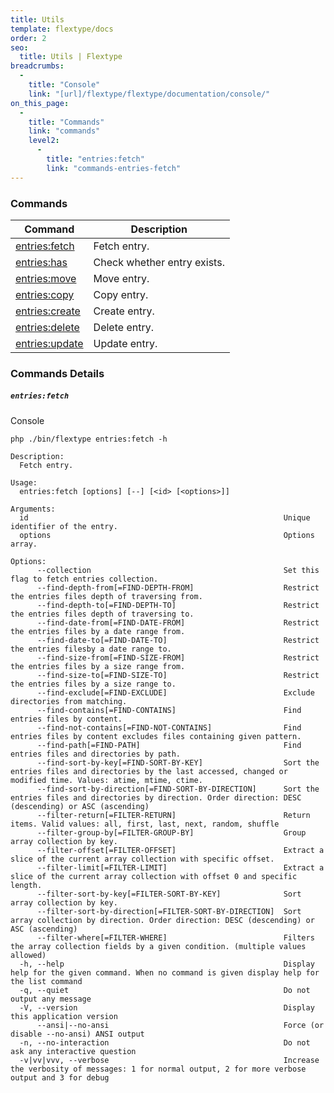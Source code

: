 ```yaml
---
title: Utils
template: flextype/docs
order: 2
seo:
  title: Utils | Flextype
breadcrumbs:
  -
    title: "Console"
    link: "[url]/flextype/flextype/documentation/console/"
on_this_page:
  -
    title: "Commands"
    link: "commands"
    level2:
      -
        title: "entries:fetch"
        link: "commands-entries-fetch"
---
```


### <a name="commands"></a> Commands

<table>
    <thead>
        <tr>
            <th>Command</th>
            <th>Description</th>
        </tr>
    </thead>
    <tbody>
        <tr>
            <td><a href="#commands-entries-fetch">entries:fetch</a></td>
            <td>Fetch entry.</td>
        </tr>
        <tr>
            <td><a href="#commands-entries-has">entries:has</a></td>
            <td>Check whether entry exists.</td>
        </tr>
        <tr>
            <td><a href="#commands-entries-move">entries:move</a></td>
            <td>Move entry.</td>
        </tr>
        <tr>
            <td><a href="#commands-entries-copy">entries:copy</a></td>
            <td>Copy entry.</td>
        </tr>
        <tr>
            <td><a href="#commands-entries-create">entries:create</a></td>
            <td>Create entry.</td>
        </tr>
        <tr>
            <td><a href="#commands-entries-delete">entries:delete</a></td>
            <td>Delete entry.</td>
        </tr>
        <tr>
            <td><a href="#commands-entries-update">entries:update</a></td>
            <td>Update entry.</td>
        </tr>
    </tbody>
</table>

### Commands Details

##### <a name="commands-entries-fetch"></a> `entries:fetch`

<div class="file-header">Console</div>

```text
php ./bin/flextype entries:fetch -h

Description:
  Fetch entry.

Usage:
  entries:fetch [options] [--] [<id> [<options>]]

Arguments:
  id                                                         Unique identifier of the entry.
  options                                                    Options array.

Options:
      --collection                                           Set this flag to fetch entries collection.
      --find-depth-from[=FIND-DEPTH-FROM]                    Restrict the entries files depth of traversing from.
      --find-depth-to[=FIND-DEPTH-TO]                        Restrict the entries files depth of traversing to.
      --find-date-from[=FIND-DATE-FROM]                      Restrict the entries files by a date range from.
      --find-date-to[=FIND-DATE-TO]                          Restrict the entries filesby a date range to.
      --find-size-from[=FIND-SIZE-FROM]                      Restrict the entries files by a size range from.
      --find-size-to[=FIND-SIZE-TO]                          Restrict the entries files by a size range to.
      --find-exclude[=FIND-EXCLUDE]                          Exclude directories from matching.
      --find-contains[=FIND-CONTAINS]                        Find entries files by content.
      --find-not-contains[=FIND-NOT-CONTAINS]                Find entries files by content excludes files containing given pattern.
      --find-path[=FIND-PATH]                                Find entries files and directories by path.
      --find-sort-by-key[=FIND-SORT-BY-KEY]                  Sort the entries files and directories by the last accessed, changed or modified time. Values: atime, mtime, ctime.
      --find-sort-by-direction[=FIND-SORT-BY-DIRECTION]      Sort the entries files and directories by direction. Order direction: DESC (descending) or ASC (ascending)
      --filter-return[=FILTER-RETURN]                        Return items. Valid values: all, first, last, next, random, shuffle
      --filter-group-by[=FILTER-GROUP-BY]                    Group array collection by key.
      --filter-offset[=FILTER-OFFSET]                        Extract a slice of the current array collection with specific offset.
      --filter-limit[=FILTER-LIMIT]                          Extract a slice of the current array collection with offset 0 and specific length.
      --filter-sort-by-key[=FILTER-SORT-BY-KEY]              Sort array collection by key.
      --filter-sort-by-direction[=FILTER-SORT-BY-DIRECTION]  Sort array collection by direction. Order direction: DESC (descending) or ASC (ascending)
      --filter-where[=FILTER-WHERE]                          Filters the array collection fields by a given condition. (multiple values allowed)
  -h, --help                                                 Display help for the given command. When no command is given display help for the list command
  -q, --quiet                                                Do not output any message
  -V, --version                                              Display this application version
      --ansi|--no-ansi                                       Force (or disable --no-ansi) ANSI output
  -n, --no-interaction                                       Do not ask any interactive question
  -v|vv|vvv, --verbose                                       Increase the verbosity of messages: 1 for normal output, 2 for more verbose output and 3 for debug
```
